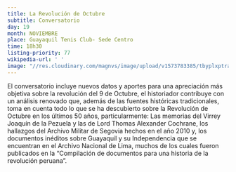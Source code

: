 ```yaml
---
title: La Revolución de Octubre
subtitle: Conversatorio
day: 19
month: NOVIEMBRE
place: Guayaquil Tenis Club- Sede Centro
time: 18h30
listing-priority: 77
wikipedia-url: ' '
image: "//res.cloudinary.com/magnvs/image/upload/v1573783385/tbyplxptrai4ozxhmsvb.jpg"
---
```


El conversatorio incluye nuevos datos y aportes para una apreciación más objetiva sobre la revolución del 9 de Octubre, el historiador contribuye con un análisis renovado que, además de las fuentes históricas tradicionales, toma en cuenta todo lo que se ha descubierto sobre la Revolución de Octubre en los últimos 50 años, particularmente: Las memorias del Virrey Joaquín de la Pezuela y las de Lord Thomas Alexander Cochrane, los hallazgos del Archivo Militar de Segovia hechos en el año 2010 y, los documentos inéditos sobre Guayaquil y su Independencia que se encuentran en el Archivo Nacional de Lima, muchos de los cuales fueron publicados en la “Compilación de documentos para una historia de la revolución peruana”.
